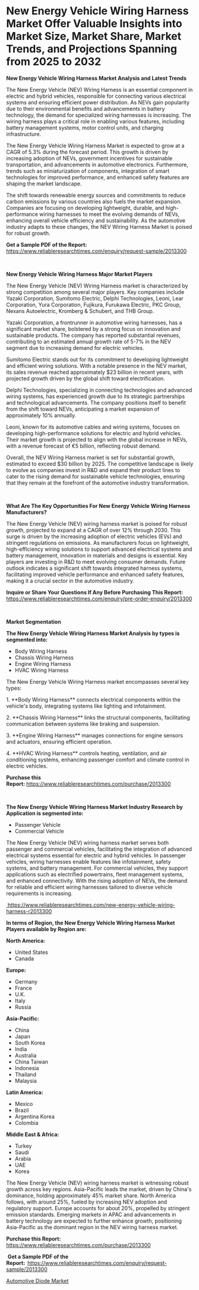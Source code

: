 <p><h1>New Energy Vehicle Wiring Harness Market Offer Valuable Insights into Market Size, Market Share, Market Trends, and Projections Spanning from 2025 to 2032</h1></p><p><strong>New Energy Vehicle Wiring Harness Market Analysis and Latest Trends</strong></p>
<p><p>The New Energy Vehicle (NEV) Wiring Harness is an essential component in electric and hybrid vehicles, responsible for connecting various electrical systems and ensuring efficient power distribution. As NEVs gain popularity due to their environmental benefits and advancements in battery technology, the demand for specialized wiring harnesses is increasing. The wiring harness plays a critical role in enabling various features, including battery management systems, motor control units, and charging infrastructure.</p><p>The New Energy Vehicle Wiring Harness Market is expected to grow at a CAGR of 5.3% during the forecast period. This growth is driven by increasing adoption of NEVs, government incentives for sustainable transportation, and advancements in automotive electronics. Furthermore, trends such as miniaturization of components, integration of smart technologies for improved performance, and enhanced safety features are shaping the market landscape.</p><p>The shift towards renewable energy sources and commitments to reduce carbon emissions by various countries also fuels the market expansion. Companies are focusing on developing lightweight, durable, and high-performance wiring harnesses to meet the evolving demands of NEVs, enhancing overall vehicle efficiency and sustainability. As the automotive industry adapts to these changes, the NEV Wiring Harness Market is poised for robust growth.</p></p>
<p><strong>Get a Sample PDF of the Report:&nbsp;</strong> <a href="https://www.reliableresearchtimes.com/enquiry/request-sample/2013300?utm_campaign=3322&utm_medium=2&utm_source=Github&utm_content=ia&utm_term=30032025&utm_id=new-energy-vehicle-wiring-harness">https://www.reliableresearchtimes.com/enquiry/request-sample/2013300</a></p>
<p>&nbsp;</p>
<p><strong>New Energy Vehicle Wiring Harness Major Market Players</strong></p>
<p><p>The New Energy Vehicle (NEV) Wiring Harness market is characterized by strong competition among several major players. Key companies include Yazaki Corporation, Sumitomo Electric, Delphi Technologies, Leoni, Lear Corporation, Yura Corporation, Fujikura, Furukawa Electric, PKC Group, Nexans Autoelectric, Kromberg & Schubert, and THB Group.</p><p>Yazaki Corporation, a frontrunner in automotive wiring harnesses, has a significant market share, bolstered by a strong focus on innovation and sustainable products. The company has reported substantial revenues, contributing to an estimated annual growth rate of 5-7% in the NEV segment due to increasing demand for electric vehicles.</p><p>Sumitomo Electric stands out for its commitment to developing lightweight and efficient wiring solutions. With a notable presence in the NEV market, its sales revenue reached approximately $23 billion in recent years, with projected growth driven by the global shift toward electrification.</p><p>Delphi Technologies, specializing in connecting technologies and advanced wiring systems, has experienced growth due to its strategic partnerships and technological advancements. The company positions itself to benefit from the shift toward NEVs, anticipating a market expansion of approximately 10% annually.</p><p>Leoni, known for its automotive cables and wiring systems, focuses on developing high-performance solutions for electric and hybrid vehicles. Their market growth is projected to align with the global increase in NEVs, with a revenue forecast of €5 billion, reflecting robust demand.</p><p>Overall, the NEV Wiring Harness market is set for substantial growth, estimated to exceed $30 billion by 2025. The competitive landscape is likely to evolve as companies invest in R&D and expand their product lines to cater to the rising demand for sustainable vehicle technologies, ensuring that they remain at the forefront of the automotive industry transformation.</p></p>
<p>&nbsp;</p>
<p><strong>What Are The Key Opportunities For New Energy Vehicle Wiring Harness Manufacturers?</strong></p>
<p><p>The New Energy Vehicle (NEV) wiring harness market is poised for robust growth, projected to expand at a CAGR of over 12% through 2030. This surge is driven by the increasing adoption of electric vehicles (EVs) and stringent regulations on emissions. As manufacturers focus on lightweight, high-efficiency wiring solutions to support advanced electrical systems and battery management, innovation in materials and designs is essential. Key players are investing in R&D to meet evolving consumer demands. Future outlook indicates a significant shift towards integrated harness systems, facilitating improved vehicle performance and enhanced safety features, making it a crucial sector in the automotive industry.</p></p>
<p><strong>Inquire or Share Your Questions If Any Before Purchasing This Report:</strong> <a href="https://www.reliableresearchtimes.com/enquiry/pre-order-enquiry/2013300?utm_campaign=3322&utm_medium=2&utm_source=Github&utm_content=ia&utm_term=30032025&utm_id=new-energy-vehicle-wiring-harness">https://www.reliableresearchtimes.com/enquiry/pre-order-enquiry/2013300</a></p>
<p>&nbsp;</p>
<p><strong>Market Segmentation</strong></p>
<p><strong>The New Energy Vehicle Wiring Harness Market Analysis by types is segmented into:</strong></p>
<p><ul><li>Body Wiring Harness</li><li>Chassis Wiring Harness</li><li>Engine Wiring Harness</li><li>HVAC Wiring Harness</li></ul></p>
<p><p>The New Energy Vehicle Wiring Harness market encompasses several key types: </p><p>1. **Body Wiring Harness** connects electrical components within the vehicle's body, integrating systems like lighting and infotainment.</p><p>2. **Chassis Wiring Harness** links the structural components, facilitating communication between systems like braking and suspension. </p><p>3. **Engine Wiring Harness** manages connections for engine sensors and actuators, ensuring efficient operation. </p><p>4. **HVAC Wiring Harness** controls heating, ventilation, and air conditioning systems, enhancing passenger comfort and climate control in electric vehicles.</p></p>
<p><strong>Purchase this Report:&nbsp;</strong><a href="https://www.reliableresearchtimes.com/purchase/2013300?utm_campaign=3322&utm_medium=2&utm_source=Github&utm_content=ia&utm_term=30032025&utm_id=new-energy-vehicle-wiring-harness">https://www.reliableresearchtimes.com/purchase/2013300</a></p>
<p>&nbsp;</p>
<p><strong>The New Energy Vehicle Wiring Harness Market Industry Research by Application is segmented into:</strong></p>
<p><ul><li>Passenger Vehicle</li><li>Commercial Vehicle</li></ul></p>
<p><p>The New Energy Vehicle (NEV) wiring harness market serves both passenger and commercial vehicles, facilitating the integration of advanced electrical systems essential for electric and hybrid vehicles. In passenger vehicles, wiring harnesses enable features like infotainment, safety systems, and battery management. For commercial vehicles, they support applications such as electrified powertrains, fleet management systems, and enhanced connectivity. With the rising adoption of NEVs, the demand for reliable and efficient wiring harnesses tailored to diverse vehicle requirements is increasing.</p></p>
<p><a href="https://www.reliableresearchtimes.com/new-energy-vehicle-wiring-harness-r2013300?utm_campaign=3322&utm_medium=2&utm_source=Github&utm_content=ia&utm_term=30032025&utm_id=new-energy-vehicle-wiring-harness">&nbsp;https://www.reliableresearchtimes.com/new-energy-vehicle-wiring-harness-r2013300</a></p>
<p><strong>In terms of Region, the New Energy Vehicle Wiring Harness Market Players available by Region are:</strong></p>
<p>
    <p> <strong> North America: </strong>
        <ul>
            <li>United States</li>
            <li>Canada</li>
        </ul>
        </p> 
    <p> <strong> Europe: </strong>
        <ul>
            <li>Germany</li>
            <li>France</li>
            <li>U.K.</li>
            <li>Italy</li>
            <li>Russia</li>
        </ul>
        </p> 
    <p> <strong> Asia-Pacific: </strong>
        <ul>
            <li>China</li>
            <li>Japan</li>
            <li>South Korea</li>
            <li>India</li>
            <li>Australia</li>
            <li>China Taiwan</li>
            <li>Indonesia</li>
            <li>Thailand</li>
            <li>Malaysia</li>
        </ul>
        </p> 
    <p> <strong> Latin America: </strong>
        <ul>
            <li>Mexico</li>
            <li>Brazil</li>
            <li>Argentina Korea</li>
            <li>Colombia</li>
        </ul>
        </p> 
    <p> <strong> Middle East & Africa: </strong>
        <ul>
            <li>Turkey</li>
            <li>Saudi</li>
            <li>Arabia</li>
            <li>UAE</li>
            <li>Korea</li>
        </ul>
    </p>
    </p>
<p><p>The New Energy Vehicle (NEV) wiring harness market is witnessing robust growth across key regions. Asia-Pacific leads the market, driven by China's dominance, holding approximately 45% market share. North America follows, with around 25%, fueled by increasing NEV adoption and regulatory support. Europe accounts for about 20%, propelled by stringent emission standards. Emerging markets in APAC and advancements in battery technology are expected to further enhance growth, positioning Asia-Pacific as the dominant region in the NEV wiring harness market.</p></p>
<p><strong>Purchase this Report: </strong><a href="https://www.reliableresearchtimes.com/purchase/2013300?utm_campaign=3322&utm_medium=2&utm_source=Github&utm_content=ia&utm_term=30032025&utm_id=new-energy-vehicle-wiring-harness">https://www.reliableresearchtimes.com/purchase/2013300</a></p>
<p>&nbsp;<strong>Get a Sample PDF of the Report:&nbsp;&nbsp;</strong><a href="https://www.reliableresearchtimes.com/enquiry/request-sample/2013300?utm_campaign=3322&utm_medium=2&utm_source=Github&utm_content=ia&utm_term=30032025&utm_id=new-energy-vehicle-wiring-harness">https://www.reliableresearchtimes.com/enquiry/request-sample/2013300</a></p>
<p><strong></strong></p>
<p><p><a href="https://github.com/storcweithzg/Market-Research-Report-List-1/blob/main/automotive-diode-market.md?utm_campaign=3322&utm_medium=2&utm_source=Github&utm_content=ia&utm_term=30032025&utm_id=new-energy-vehicle-wiring-harness">Automotive Diode Market</a></p></p>